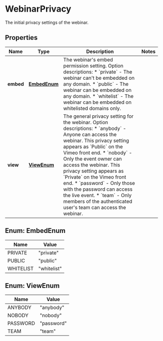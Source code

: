 

# WebinarPrivacy

The initial privacy settings of the webinar.

## Properties

| Name | Type | Description | Notes |
|------------ | ------------- | ------------- | -------------|
|**embed** | [**EmbedEnum**](#EmbedEnum) | The webinar&#39;s embed permission setting.  Option descriptions:  * &#x60;private&#x60; - The webinar can&#39;t be embedded on any domain.  * &#x60;public&#x60; - The webinar can be embedded on any domain.  * &#x60;whitelist&#x60; - The webinar can be embedded on whitelisted domains only.  |  |
|**view** | [**ViewEnum**](#ViewEnum) | The general privacy setting for the webinar.  Option descriptions:  * &#x60;anybody&#x60; - Anyone can access the webinar. This privacy setting appears as &#x60;Public&#x60; on the Vimeo front end.  * &#x60;nobody&#x60; - Only the event owner can access the webinar. This privacy setting appears as &#x60;Private&#x60; on the Vimeo front end.  * &#x60;password&#x60; - Only those with the password can access the live event.  * &#x60;team&#x60; - Only members of the authenticated user&#39;s team can access the webinar.  |  |



## Enum: EmbedEnum

| Name | Value |
|---- | -----|
| PRIVATE | &quot;private&quot; |
| PUBLIC | &quot;public&quot; |
| WHITELIST | &quot;whitelist&quot; |



## Enum: ViewEnum

| Name | Value |
|---- | -----|
| ANYBODY | &quot;anybody&quot; |
| NOBODY | &quot;nobody&quot; |
| PASSWORD | &quot;password&quot; |
| TEAM | &quot;team&quot; |



